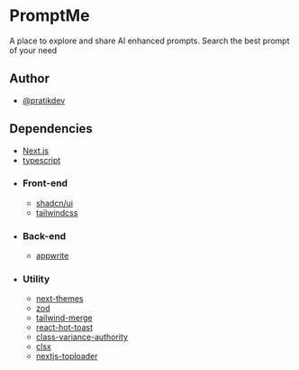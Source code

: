 # PromptMe

A place to explore and share AI enhanced prompts. Search the best prompt of your need

## Author

- [@pratikdev](https://twitter.com/pratik_and_dev)

## Dependencies

- [Next.js](https://nextjs.org/)
- [typescript](https://www.typescriptlang.org/)
- ### Front-end
  - [shadcn/ui](https://ui.shadcn.com/)
  - [tailwindcss](https://tailwindcss.com/)
- ### Back-end
  - [appwrite](https://appwrite.io/)
- ### Utility
  - [next-themes](https://github.com/pacocoursey/next-themes)
  - [zod](https://zod.dev/)
  - [tailwind-merge](https://github.com/dcastil/tailwind-merge)
  - [react-hot-toast](https://react-hot-toast.com/)
  - [class-variance-authority](https://cva.style/docs)
  - [clsx](https://github.com/lukeed/clsx)
  - [nextjs-toploader](https://github.com/TheSGJ/nextjs-toploader)
